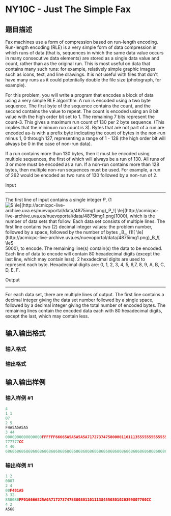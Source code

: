 # NY10C - Just The Simple Fax

## 题目描述

Fax machines use a form of compression based on run-length encoding. Run-length encoding (RLE) is a very simple form of data compression in which runs of data (that is, sequences in which the same data value occurs in many consecutive data elements) are stored as a single data value and count, rather than as the original run. This is most useful on data that contains many such runs: for example, relatively simple graphic images such as icons, text, and line drawings. It is not useful with files that don't have many runs as it could potentially double the file size (photograph, for example).

For this problem, you will write a program that encodes a block of data using a very simple RLE algorithm. A run is encoded using a two byte sequence. The first byte of the sequence contains the count, and the second contains the value to repeat. The count is encoded using an 8 bit value with the high order bit set to 1. The remaining 7 bits represent the count-3. This gives a maximum run count of 130 per 2 byte sequence. (This implies that the minimum run count is 3). Bytes that are not part of a run are encoded as-is with a prefix byte indicating the count of bytes in the non-run minus 1, 0 through 127, representing a range of 1 - 128 (the high order bit will always be 0 in the case of non-run data).

If a run contains more than 130 bytes, then it must be encoded using multiple sequences, the first of which will always be a run of 130. All runs of 3 or more must be encoded as a run. If a non-run contains more than 128 bytes, then multiple non-run sequences must be used. For example, a run of 262 would be encoded as two runs of 130 followed by a non-run of 2.

Input

-----

The first line of input contains a single integer _P_, (1![$ \le$](http://acmicpc-live-archive.uva.es/nuevoportal/data/4875img1.png)_P_![$ \le$](http://acmicpc-live-archive.uva.es/nuevoportal/data/4875img1.png)1000), which is the number of data sets that follow. Each data set consists of multiple lines. The first line contains two (2) decimal integer values: the problem number, followed by a space, followed by the number of bytes _B_, (1![$ \le$](http://acmicpc-live-archive.uva.es/nuevoportal/data/4875img1.png)_B_![$ \le$](http://acmicpc-live-archive.uva.es/nuevoportal/data/4875img1.png)5000), to encode. The remaining line(s) contain(s) the data to be encoded. Each line of data to encode will contain 80 hexadecimal digits (except the last line, which may contain less). 2 hexadecimal digits are used to represent each byte. Hexadecimal digits are: 0, 1, 2, 3, 4, 5, 6,7, 8, 9, A, B, C, D, E, F.

Output

------

For each data set, there are multiple lines of output. The first line contains a decimal integer giving the data set number followed by a single space, followed by a decimal integer giving the total number of encoded bytes. The remaining lines contain the encoded data each with 80 hexadecimal digits, except the last, which may contain less.

## 输入输出格式

### 输入格式

### 输出格式

## 输入输出样例

### 输入样例 #1

```cpp
4 
1 1 
07 
2 5 
F4A5A5A5A5 
3 44 
0000000000000000FFFFFF66665A5A5A5A5A71727374758008011011135555555555555501020399 
777777CC 
4 40 
68686868686868686868686868686868686868686868686868686868686868686868686868686868
```


### 输出样例 #1

```cpp
1 2 
0007 
2 4 
00F481A5 
3 32 
850080FF016666825A0A717273747580080110111384550301020399807700CC 
4 2 
A568
```


